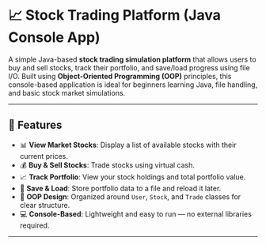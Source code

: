 # 📈 Stock Trading Platform (Java Console App)

A simple Java-based **stock trading simulation platform** that allows users to buy and sell stocks, track their portfolio, and save/load progress using file I/O. Built using **Object-Oriented Programming (OOP)** principles, this console-based application is ideal for beginners learning Java, file handling, and basic stock market simulations.

---

## 🚀 Features

- 📊 **View Market Stocks**: Display a list of available stocks with their current prices.
- 💰 **Buy & Sell Stocks**: Trade stocks using virtual cash.
- 📈 **Track Portfolio**: View your stock holdings and total portfolio value.
- 💾 **Save & Load**: Store portfolio data to a file and reload it later.
- 🔁 **OOP Design**: Organized around `User`, `Stock`, and `Trade` classes for clear structure.
- 💻 **Console-Based**: Lightweight and easy to run — no external libraries required.

---
